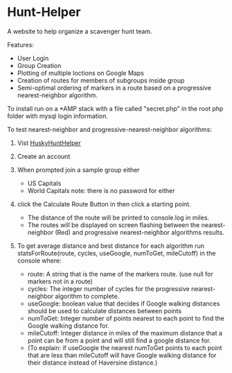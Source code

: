 # Hunt-Helper
A website to help organize a scavenger hunt team.

Features:
* User Login 
* Group Creation
* Plotting of multiple loctions on Google Maps
* Creation of routes for members of subgroups inside group
* Semi-optimal ordering of markers in a route based on a progressive nearest-neighbor algorithm.

To install run on a *AMP stack with a file called "secret.php" in the root php folder with mysql login information. 

To test nearest-neighbor and progressive-nearest-neighbor algorithms:

1. Vist [HuskyHuntHelper](http://www.Huskyhunthelper.com)

2. Create an account 

3. When prompted join a sample group either
    * US Capitals
    * World Capitals
note: there is no password for either

4. click the Calculate Route Button in then click a starting point.
    * The distance of the route will be printed to console.log in miles. 
    * The routes will be displayed on screen flashing between the nearest-neighbor (Red) and progressive nearest-neighbor algorithms results. 

5. To get average distance and best distance for each algorithm run statsForRoute(route, cycles, useGoogle, numToGet, mileCutoff)  in the console where:
    * route: A string that is the name of the markers route. (use null for markers not in a route)
    * cycles: The integer number of cycles for the progressive nearest-neighbor algorithm to complete. 
    * useGoogle: boolean value that decides if Google walking distances should be used to calculate distances between points
    * numToGet: Integer number of points nearest to each point to find the Google walking distance for. 
    * mileCutoff: Integer distance in miles of the maximum distance that a point can be from a point and will still find a google distance for. 
    * (To explain: if useGoogle the nearest numToGet points to each point that are less than mileCutoff will have Google walking distance for their distance instead of Haversine distance.)